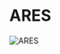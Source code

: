 # ARES

![ARES](https://github.com/yigitboracagiran/ARES/assets/111417887/dd9c67bd-37d7-4c13-9bae-efafa79e5cbc)
